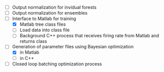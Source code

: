 - [ ] Output normalization for invidual forests
- [ ] Output normalization for ensembles
- [ ] Interface to Matlab for training
  - [X] Matlab tree class files
  - [ ] Load data into class file
  - [ ] Background C++ process that receives firing rate from Matlab and returns class
- [ ] Generation of parameter files using Bayesian optimization
  - [x] in Matlab
  - [ ] in C++
- [ ] Closed loop batching optimization process